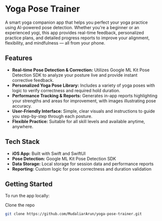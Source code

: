 # Yoga Pose Trainer
A smart yoga companion app that helps you perfect your yoga practice using AI-powered pose detection. Whether you're a beginner or an experienced yogi, this app provides real-time feedback, personalized practice plans, and detailed progress reports to improve your alignment, flexibility, and mindfulness — all from your phone.

## Features

- **Real-time Pose Detection & Correction:** Utilizes Google ML Kit Pose Detection SDK to analyze your posture live and provide instant corrective feedback.
- **Personalized Yoga Pose Library:** Includes a variety of yoga poses with logic to verify correctness and required hold duration.
- **Performance Tracking & Reports:** Generates in-app reports highlighting your strengths and areas for improvement, with images illustrating pose accuracy.
- **User-Friendly Interface:** Simple, clear visuals and instructions to guide you step-by-step through each posture.
- **Flexible Practice:** Suitable for all skill levels and available anytime, anywhere.

## Tech Stack

- **iOS App:** Built with Swift and SwiftUI
- **Pose Detection:** Google ML Kit Pose Detection SDK
- **Data Storage:** Local storage for session data and performance reports
- **Reporting:** Custom logic for pose correctness and duration validation

## Getting Started

To run the app locally:

Clone the repo  
   ```bash
   git clone https://github.com/MudaliarArun/yoga-pose-trainer.git
